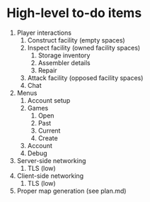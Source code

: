 # High-level to-do items

1. Player interactions
	1. Construct facility (empty spaces)
	1. Inspect facility (owned facility spaces)
		1. Storage inventory
		1. Assembler details
		1. Repair
	1. Attack facility (opposed facility spaces)
	1. Chat
1. Menus
   1. Account setup
   1. Games
      1. Open
      1. Past
      1. Current
   	  1. Create
   1. Account
   1. Debug
1. Server-side networking
    1. TLS (low)
1. Client-side networking
    1. TLS (low)
1. Proper map generation (see plan.md)
